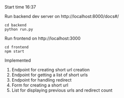 Start time 16:37

Run backend dev server on 
http://localhost:8000/docs#/
```
cd backend
python run.py
```

Run frontend on http://localhost:3000
```
cd frontend
npm start
```


Implemented 
1) Endpoint for creating short url creation
2) Endpoint for getting a list of short urls
3) Endpoint for handling redirect
4) Form for creating a short url
5) List for displaying previous urls and redirect count
